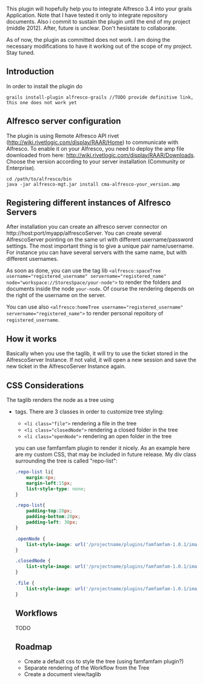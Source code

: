 This plugin will hopefully help you to integrate Alfresco 3.4 into your grails Application. Note that I have tested it only to integrate repository documents.
Also i commit to sustain the plugin until the end of my project (middle 2012). After, future is unclear. Don't hesistate to collaborate.


As of now, the plugin as committed does not work. I am doing the necessary modifications to have it working out of the scope of my project. Stay tuned.

## Introduction
In order to install the plugin do

    grails install-plugin alfresco-grails //TODO provide definitive link, this one does not work yet

## Alfresco server configuration
The plugin is using Remote Alfresco API rivet (http://wiki.rivetlogic.com/display/RAAR/Home) to communicate with Alfresco. To enable it on your Alfresco, you need to deploy the amp file downloaded from here: http://wiki.rivetlogic.com/display/RAAR/Downloads. Choose the version according to your server installation (Community or Enterprise).

    cd /path/to/alfresco/bin
    java -jar alfresco-mgt.jar install cma-alfresco-your_version.amp
    
## Registering different instances of Alfresco Servers
After installation you can create an alfresco server connector on http://host:port/myapp/alfrescoServer.
You can create several AlfrescoServer pointing on the same url with different username/password settings. The most important thing is to give a unique pair name/username. For instance you can have several servers with the same name, but with different usernames.

As soon as done, you can use the tag lib `<alfresco:spaceTree username="registered_username" servername="registered_name" node="workspace://StoresSpace/your-node">` to render the folders and documents inside the node `your-node`. Of course the rendering depends on the right of the username on the server.

You can use also `<alfresco:homeTree username="registered_username" servername="registered_name">` to render personal repoitory of `registered_username`.


## How it works
Basically when you use the taglib, it will try to use the ticket stored in the AlfrescoServer Instance. If not valid, it will open a new session and save the new ticket in the AlfrescoServer Instance again.

## CSS Considerations
The taglib renders the node as a tree using <ul> <li> tags. There are 3 classes in order to customize tree styling:

* `<li class="file">` rendering a file in the tree
* `<li class="closedNode">` rendering a closed folder in the tree
* `<li class="openNode">` rendering an open folder in the tree

you can use famfamfam plugin to render it nicely. As an example here are my custom CSS, that may be included in future release. My div class surrounding the tree is called "repo-list":

```css
.repo-list li{
    margin:4px;
	margin-left:15px;
	list-style-type: none;
}

.repo-list{
	padding-top:20px;
	padding-bottom:20px;
	padding-left: 30px;
}

.openNode {
	list-style-image: url('/projectname/plugins/famfamfam-1.0.1/images/icons/folder.png')
}

.closedNode {
	list-style-image: url('/projectname/plugins/famfamfam-1.0.1/images/icons/folder.png')
}

.file {
	list-style-image: url('/projectname/plugins/famfamfam-1.0.1/images/icons/page.png')
}

```

## Workflows
TODO

## Roadmap
* Create a default css to style the tree (using famfamfam plugin?)
* Separate rendering of the Workflow from the Tree
* Create a document view/taglib
